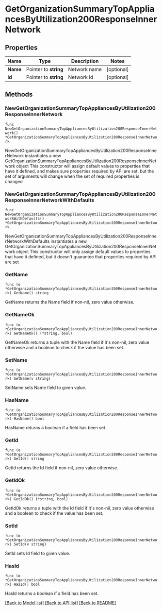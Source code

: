 # GetOrganizationSummaryTopAppliancesByUtilization200ResponseInnerNetwork

## Properties

Name | Type | Description | Notes
------------ | ------------- | ------------- | -------------
**Name** | Pointer to **string** | Network name | [optional] 
**Id** | Pointer to **string** | Network id | [optional] 

## Methods

### NewGetOrganizationSummaryTopAppliancesByUtilization200ResponseInnerNetwork

`func NewGetOrganizationSummaryTopAppliancesByUtilization200ResponseInnerNetwork() *GetOrganizationSummaryTopAppliancesByUtilization200ResponseInnerNetwork`

NewGetOrganizationSummaryTopAppliancesByUtilization200ResponseInnerNetwork instantiates a new GetOrganizationSummaryTopAppliancesByUtilization200ResponseInnerNetwork object
This constructor will assign default values to properties that have it defined,
and makes sure properties required by API are set, but the set of arguments
will change when the set of required properties is changed

### NewGetOrganizationSummaryTopAppliancesByUtilization200ResponseInnerNetworkWithDefaults

`func NewGetOrganizationSummaryTopAppliancesByUtilization200ResponseInnerNetworkWithDefaults() *GetOrganizationSummaryTopAppliancesByUtilization200ResponseInnerNetwork`

NewGetOrganizationSummaryTopAppliancesByUtilization200ResponseInnerNetworkWithDefaults instantiates a new GetOrganizationSummaryTopAppliancesByUtilization200ResponseInnerNetwork object
This constructor will only assign default values to properties that have it defined,
but it doesn't guarantee that properties required by API are set

### GetName

`func (o *GetOrganizationSummaryTopAppliancesByUtilization200ResponseInnerNetwork) GetName() string`

GetName returns the Name field if non-nil, zero value otherwise.

### GetNameOk

`func (o *GetOrganizationSummaryTopAppliancesByUtilization200ResponseInnerNetwork) GetNameOk() (*string, bool)`

GetNameOk returns a tuple with the Name field if it's non-nil, zero value otherwise
and a boolean to check if the value has been set.

### SetName

`func (o *GetOrganizationSummaryTopAppliancesByUtilization200ResponseInnerNetwork) SetName(v string)`

SetName sets Name field to given value.

### HasName

`func (o *GetOrganizationSummaryTopAppliancesByUtilization200ResponseInnerNetwork) HasName() bool`

HasName returns a boolean if a field has been set.

### GetId

`func (o *GetOrganizationSummaryTopAppliancesByUtilization200ResponseInnerNetwork) GetId() string`

GetId returns the Id field if non-nil, zero value otherwise.

### GetIdOk

`func (o *GetOrganizationSummaryTopAppliancesByUtilization200ResponseInnerNetwork) GetIdOk() (*string, bool)`

GetIdOk returns a tuple with the Id field if it's non-nil, zero value otherwise
and a boolean to check if the value has been set.

### SetId

`func (o *GetOrganizationSummaryTopAppliancesByUtilization200ResponseInnerNetwork) SetId(v string)`

SetId sets Id field to given value.

### HasId

`func (o *GetOrganizationSummaryTopAppliancesByUtilization200ResponseInnerNetwork) HasId() bool`

HasId returns a boolean if a field has been set.


[[Back to Model list]](../README.md#documentation-for-models) [[Back to API list]](../README.md#documentation-for-api-endpoints) [[Back to README]](../README.md)


